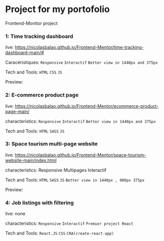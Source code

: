 # Project for my portofolio
Frontend-Monitor project

### 1: Time tracking dashboard

live: https://nicolasbalao.github.io/Frontend-Mentor/time-tracking-dashboard-main/#

Caracéristiques: `Responsive` `Interactif` `Better view in 1440px and 375px`

Tech and Tools: `HTML` `CSS` `JS`

Preview:


### 2: E-commerce product page

live: https://nicolasbalao.github.io/Frontend-Mentor/ecommerce-product-page-main/

characteristics: `Responsive` `Interactif` `Better view in 1440px and 375px`

Tech and Tools: `HTML` `SASS` `JS`

### 3: Space tourism multi-page website

live: https://nicolasbalao.github.io/Frontend-Mentor/space-tourism-website-main/index.html

characteristics: Responsive Multipages Interactif

Tech and Tools: `HTML` `SASS` `JS` `Better view in 1440px , 900px 375px`

Preview:

### 4: Job listings with filtering

live: none

characteristics: `Responsive` `Interactif` `Premier project React`

Tech and Tools: `React.JS` `CSS` `CRA(create-react-app)`
